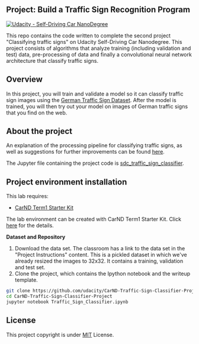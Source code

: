 ## Project: Build a Traffic Sign Recognition Program
[![Udacity - Self-Driving Car NanoDegree](https://s3.amazonaws.com/udacity-sdc/github/shield-carnd.svg)](http://www.udacity.com/drive)

This repo contains the code written to complete the second project "Classifying traffic signs" on Udacity Self-Driving Car Nanodegree. This project consists of algorithms that analyze training (including validation and test) data, pre-processing of data and finally a convolutional neural network architecture that classify traffic signs.

Overview
---
In this project, you will train and validate a model so it can classify traffic sign images using the [German Traffic Sign Dataset](http://benchmark.ini.rub.de/?section=gtsrb&subsection=dataset). After the model is trained, you will then try out your model on images of German traffic signs that you find on the web.

About the project
---
An explanation of the processing pipeline for classifying traffic signs, as well as suggestions for further improvements can be found [here](https://github.com/frtunikj/sdc_traffic_sign_classifier/blob/master/writeup.md). 

The Jupyter file containing the project code is [sdc_traffic_sign_classifier](https://github.com/frtunikj/sdc_traffic_sign_classifier/blob/master/Traffic_Sign_Classifier.ipynb).


Project environment installation
---
This lab requires:

* [CarND Term1 Starter Kit](https://github.com/udacity/CarND-Term1-Starter-Kit)

The lab environment can be created with CarND Term1 Starter Kit. Click [here](https://github.com/udacity/CarND-Term1-Starter-Kit/blob/master/README.md) for the details.

**Dataset and Repository**

1. Download the data set. The classroom has a link to the data set in the "Project Instructions" content. This is a pickled dataset in which we've already resized the images to 32x32. It contains a training, validation and test set.
2. Clone the project, which contains the Ipython notebook and the writeup template.
```sh
git clone https://github.com/udacity/CarND-Traffic-Sign-Classifier-Project
cd CarND-Traffic-Sign-Classifier-Project
jupyter notebook Traffic_Sign_Classifier.ipynb
```

License
---
This project copyright is under [MIT](https://github.com/frtunikj/sdc_finding_lane_lines/blob/master/LICENCE) License.